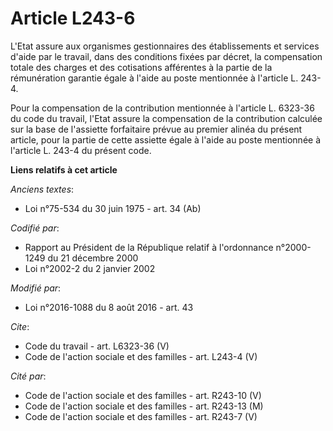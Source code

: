 # Article L243-6

L'Etat assure aux organismes gestionnaires des établissements et services d'aide par le travail, dans des conditions fixées
par décret, la compensation totale des charges et des cotisations afférentes à la partie de la rémunération garantie égale à
l'aide au poste mentionnée à l'article L. 243-4. 

Pour la compensation de la contribution mentionnée à l'article L. 6323-36 du code du travail, l'Etat assure la compensation
de la contribution calculée sur la base de l'assiette forfaitaire prévue au premier alinéa du présent article, pour la partie
de cette assiette égale à l'aide au poste mentionnée à l'article L. 243-4 du présent code.

**Liens relatifs à cet article**

_Anciens textes_:

  - Loi n°75-534 du 30 juin 1975 - art. 34 (Ab)

_Codifié par_:

  - Rapport au Président de la République relatif à l'ordonnance n°2000-1249 du 21 décembre 2000
  - Loi n°2002-2 du 2 janvier 2002

_Modifié par_:

  - Loi n°2016-1088 du 8 août 2016 - art. 43

_Cite_:

  - Code du travail - art. L6323-36 (V)
  - Code de l'action sociale et des familles - art. L243-4 (V)

_Cité par_:

  - Code de l'action sociale et des familles - art. R243-10 (V)
  - Code de l'action sociale et des familles - art. R243-13 (M)
  - Code de l'action sociale et des familles - art. R243-7 (V)
